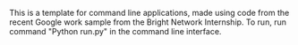 This is a template for command line applications, made using code from the recent Google work sample from the Bright Network Internship.
To run, run command "Python run.py" in the command line interface.

